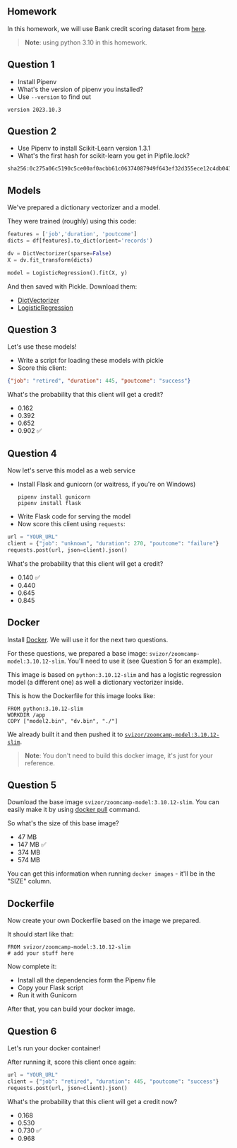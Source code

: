 ## Homework

In this homework, we will use Bank credit scoring dataset from [here](https://www.kaggle.com/datasets/kapturovalexander/bank-credit-scoring/data).

> **Note**: using python 3.10 in this homework.

## Question 1

* Install Pipenv
* What's the version of pipenv you installed?
* Use `--version` to find out

```
version 2023.10.3
```

## Question 2

* Use Pipenv to install Scikit-Learn version 1.3.1
* What's the first hash for scikit-learn you get in Pipfile.lock?

```
sha256:0c275a06c5190c5ce00af0acbb61c06374087949f643ef32d355ece12c4db043
```

## Models

We've prepared a dictionary vectorizer and a model.

They were trained (roughly) using this code:

```python
features = ['job','duration', 'poutcome']
dicts = df[features].to_dict(orient='records')

dv = DictVectorizer(sparse=False)
X = dv.fit_transform(dicts)

model = LogisticRegression().fit(X, y)
```

And then saved with Pickle. Download them:

* [DictVectorizer](https://github.com/DataTalksClub/machine-learning-zoomcamp/tree/master/cohorts/2023/05-deployment/homework/dv.bin?raw=true)
* [LogisticRegression](https://github.com/DataTalksClub/machine-learning-zoomcamp/tree/master/cohorts/2023/05-deployment/homework/model1.bin?raw=true)


## Question 3

Let's use these models!

* Write a script for loading these models with pickle
* Score this client:

```json
{"job": "retired", "duration": 445, "poutcome": "success"}
```

What's the probability that this client will get a credit? 

* 0.162
* 0.392
* 0.652
* 0.902 ✅


## Question 4

Now let's serve this model as a web service

* Install Flask and gunicorn (or waitress, if you're on Windows)
    ```
    pipenv install gunicorn
    pipenv install flask
    ```
* Write Flask code for serving the model
* Now score this client using `requests`:

```python
url = "YOUR_URL"
client = {"job": "unknown", "duration": 270, "poutcome": "failure"}
requests.post(url, json=client).json()
```

What's the probability that this client will get a credit?

* 0.140 ✅
* 0.440
* 0.645
* 0.845


## Docker

Install [Docker](https://github.com/DataTalksClub/machine-learning-zoomcamp/blob/master/05-deployment/06-docker.md). 
We will use it for the next two questions.

For these questions, we prepared a base image: `svizor/zoomcamp-model:3.10.12-slim`. 
You'll need to use it (see Question 5 for an example).

This image is based on `python:3.10.12-slim` and has a logistic regression model 
(a different one) as well a dictionary vectorizer inside. 

This is how the Dockerfile for this image looks like:

```docker 
FROM python:3.10.12-slim
WORKDIR /app
COPY ["model2.bin", "dv.bin", "./"]
```

We already built it and then pushed it to [`svizor/zoomcamp-model:3.10.12-slim`](https://hub.docker.com/r/svizor/zoomcamp-model).

> **Note**: You don't need to build this docker image, it's just for your reference.


## Question 5

Download the base image `svizor/zoomcamp-model:3.10.12-slim`. You can easily make it by using [docker pull](https://docs.docker.com/engine/reference/commandline/pull/) command.

So what's the size of this base image?

* 47 MB
* 147 MB ✅
* 374 MB
* 574 MB

You can get this information when running `docker images` - it'll be in the "SIZE" column.


## Dockerfile

Now create your own Dockerfile based on the image we prepared.

It should start like that:

```docker
FROM svizor/zoomcamp-model:3.10.12-slim
# add your stuff here
```

Now complete it:

* Install all the dependencies form the Pipenv file
* Copy your Flask script
* Run it with Gunicorn 

After that, you can build your docker image.


## Question 6

Let's run your docker container!

After running it, score this client once again:

```python
url = "YOUR_URL"
client = {"job": "retired", "duration": 445, "poutcome": "success"}
requests.post(url, json=client).json()
```

What's the probability that this client will get a credit now?

* 0.168
* 0.530
* 0.730 ✅
* 0.968


